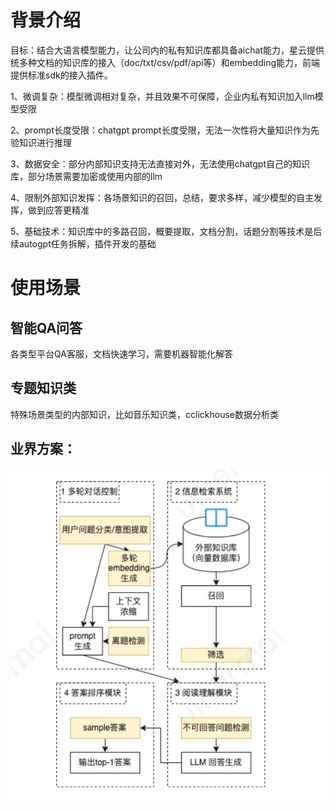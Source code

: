 # 背景介绍

目标：结合大语言模型能力，让公司内的私有知识库都具备aichat能力，星云提供统多种文档的知识库的接入（doc/txt/csv/pdf/api等）和embedding能力，前端提供标准sdk的接入插件。

1、微调复杂：模型微调相对复杂，并且效果不可保障，企业内私有知识加入llm模型受限

2、prompt长度受限：chatgpt prompt长度受限，无法一次性将大量知识作为先验知识进行推理

3、数据安全：部分内部知识支持无法直接对外，无法使用chatgpt自己的知识库，部分场景需要加密或使用内部的llm

4、限制外部知识发挥：各场景知识的召回，总结，要求多样，减少模型的自主发挥，做到应答更精准

5、基础技术：知识库中的多路召回，概要提取，文档分割，话题分割等技术是后续autogpt任务拆解，插件开发的基础

# 使用场景
## 智能QA问答
各类型平台QA客服，文档快速学习，需要机器智能化解答

## 专题知识类
特殊场景类型的内部知识，比如音乐知识类，cclickhouse数据分析类

## 业界方案：

![架构](./infra.png)




